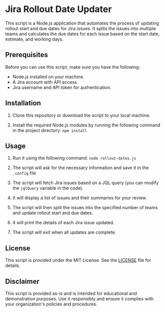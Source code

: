 # Jira Rollout Date Updater

This script is a Node.js application that automates the process of updating rollout start and due dates for Jira issues. It splits the issues into multiple teams and calculates the due dates for each issue based on the start date, estimate, and working days.

## Prerequisites

Before you can use this script, make sure you have the following:

- Node.js installed on your machine.
- A Jira account with API access.
- Jira username and API token for authentication.

## Installation

1. Clone this repository or download the script to your local machine.

2. Install the required Node.js modules by running the following command in the project directory: `npm install`

## Usage

1. Run it using the following command: `node rollout-dates.js`

2. The script will ask for the necessary information and save it in the `.config` file

3. The script will fetch Jira issues based on a JQL query (you can modify the `jqlQuery` variable in the code).

4. It will display a list of issues and their summaries for your review.

5. The script will then split the issues into the specified number of teams and update rollout start and due dates.

6. It will print the details of each Jira issue updated.

7. The script will exit when all updates are complete.

## License

This script is provided under the MIT License. See the [LICENSE](LICENSE) file for details.

## Disclaimer

This script is provided as-is and is intended for educational and demonstration purposes. Use it responsibly and ensure it complies with your organization's policies and procedures.
